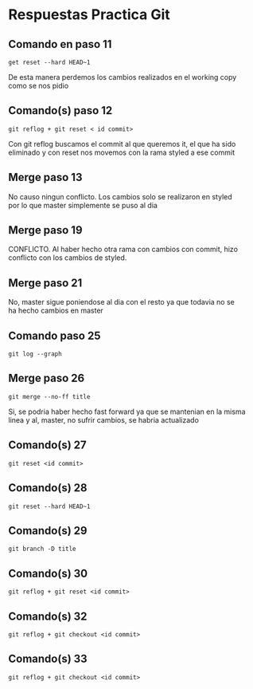 # Respuestas Practica Git

## Comando en paso 11

```
get reset --hard HEAD~1
```
De esta manera perdemos los cambios realizados en el working copy\
como se nos pidio

## Comando(s) paso 12

```
git reflog + git reset < id commit>
```
Con git reflog buscamos el commit al que queremos it, el que ha sido\
eliminado y con reset nos movemos con la rama styled a ese commit

## Merge paso 13

No causo ningun conflicto. Los cambios solo se realizaron en styled\
por lo que master simplemente se puso al dia

## Merge paso 19

CONFLICTO. Al haber hecho otra rama con cambios con commit, hizo\
conflicto con los cambios de styled.

## Merge paso 21

No, master sigue poniendose al dia con el resto ya que todavia no se\
ha hecho cambios en master

## Comando paso 25

```
git log --graph
```
## Merge paso 26

```
git merge --no-ff title
```
Si, se podria haber hecho fast forward ya que se mantenian en la misma\
linea y al, master, no sufrir cambios, se habria actualizado

## Comando(s) 27

```
git reset <id commit>
```

## Comando(s) 28

```
git reset --hard HEAD~1
```

## Comando(s) 29

```
git branch -D title
```
## Comando(s) 30

```
git reflog + git reset <id commit>
```

## Comando(s) 32

```
git reflog + git checkout <id commit>
```

## Comando(s) 33

```
git reflog + git checkout <id commit>
```
